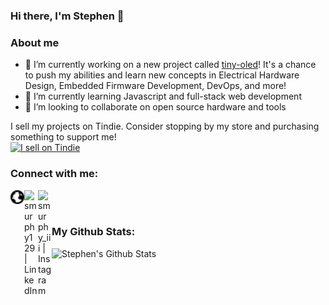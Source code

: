 ### Hi there, I'm Stephen 👋

### About me
- 🔭 I’m currently working on a new project called [tiny-oled](https://github.com/stephendpmurphy/tiny-oled.firmware)! It's a chance to push my abilities and learn new concepts in Electrical Hardware Design, Embedded Firmware Development, DevOps, and more!
- 🌱 I’m currently learning Javascript and full-stack web development
- 👯 I’m looking to collaborate on open source hardware and tools

I sell my projects on Tindie. Consider stopping by my store and purchasing something to support me! <br />
<a href="https://www.tindie.com/stores/stephenmurphy/?ref=offsite_badges&utm_source=sellers_stephenmurphy&utm_medium=badges&utm_campaign=badge_small"><img src="https://d2ss6ovg47m0r5.cloudfront.net/badges/tindie-smalls.png" alt="I sell on Tindie" width="200" height="55"></a>


### Connect with me:
[<img align="left" alt="https://stephendpmurphy.github.io" width="22px" src="https://raw.githubusercontent.com/iconic/open-iconic/master/svg/globe.svg"/>](https://stephendpmurphy.github.io)
[<img align="left" alt="smurphy129 | LinkedIn" width="22px" src="https://cdn.jsdelivr.net/npm/simple-icons@v3/icons/linkedin.svg" />](https://www.linkedin.com/in/smurphy129/)
[<img align="left" alt="smurphy_iii | Instagram" width="22px" src="https://cdn.jsdelivr.net/npm/simple-icons@v3/icons/instagram.svg" />](https://www.instagram.com/smurphy_iii/)
<br />
<br />

### My Github Stats:
<img align="left" alt="Stephen's Github Stats" src="https://github-readme-stats.vercel.app/api?username=stephendpmurphy&show_icons=true&hide_border=true&theme=dark&include_all_commits=true" />
